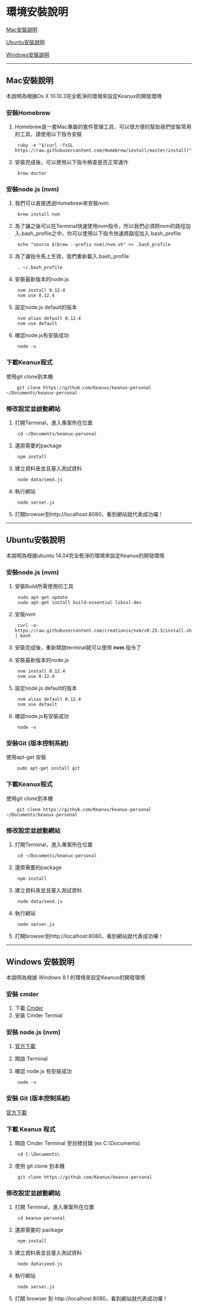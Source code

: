 # 環境安裝說明

[Mac安裝說明](#mac安裝說明)

[Ubuntu安裝說明](#ubuntu安裝說明)

[Windows安裝說明](#windows安裝說明)

---


## Mac安裝說明

本說明為根據Os X 10.10.3完全乾淨的環境來設定Keanux的開發環境

### 安裝Homebrew

1. Homebrew是一套Mac專屬的套件管理工具，可以很方便的幫助我們安裝常用的工具，請使用以下指令安裝

		ruby -e "$(curl -fsSL https://raw.githubusercontent.com/Homebrew/install/master/install)"

1. 安裝完成後，可以使用以下指令檢查是否正常運作

		brew doctor

### 安裝node.js (nvm)

1. 我們可以直接透過Homebrew來安裝nvm

		brew install nvm

1. 為了讓之後可以在Terminal快速使用nvm指令，所以我們必須把nvm的路徑加入.bash_profile之中，你可以使用以下指令快速將路徑加入.bash_profile

		echo "source $(brew --prefix nvm)/nvm.sh" >> .bash_profile

1. 為了讓指令馬上生效，我們重新載入.bash_profile

		. ~/.bash_profile

1. 安裝最新版本的node.js

		nvm install 0.12.4
		nvm use 0.12.4

1. 設定node.js default的版本

		nvm alias default 0.12.4
		nvm use default

1. 確認node.js有安裝成功

		node -v

### 下載Keanux程式

使用git clone到本機

		git clone https://github.com/Keanux/keanux-personal ~/Documents/keanux-personal

### 修改設定並啟動網站

1. 打開Terminal，進入專案所在位置

		cd ~/Documents/keanux-personal

1. 還原需要的package

		npm install

1. 建立資料表並且塞入測試資料

		node data/seed.js

1. 執行網站

		node server.js

1. 打開browser到http://localhost:8080，看到網站就代表成功囉！

---

## Ubuntu安裝說明

本說明為根據ubuntu 14.04完全乾淨的環境來設定Keanux的開發環境

### 安裝node.js (nvm)

1. 安裝Build所需使用的工具

		sudo apt-get update
		sudo apt-get install build-essential libssl-dev

1. 安裝nvm

		curl -o- https://raw.githubusercontent.com/creationix/nvm/v0.25.3/install.sh | bash

1. 安裝完成後，重新開啟terminal就可以使用 **nvm** 指令了

1. 安裝最新版本的node.js

		nvm install 0.12.4
		nvm use 0.12.4

1. 設定node.js default的版本

		nvm alias default 0.12.4
		nvm use default

1. 確認node.js有安裝成功

		node -v

### 安裝Git (版本控制系統)

使用apt-get 安裝

		sudo apt-get install git

### 下載Keanux程式

使用git clone到本機

		git clone https://github.com/Keanux/keanux-personal ~/Documents/keanux-personal

### 修改設定並啟動網站

1. 打開Terminal，進入專案所在位置

		cd ~/Documents/keanux-personal

1. 還原需要的package

		npm install

1. 建立資料表並且塞入測試資料

		node data/seed.js

1. 執行網站

		node server.js

1. 打開browser到http://localhost:8080，看到網站就代表成功囉！

---

## Windows 安裝說明

本說明為根據 Windows 8.1 的環境來設定Keanux的開發環境

### 安裝 cmder

1. 下載 [Cmder](http://gooseberrycreative.com/cmder/)
1. 安裝 Cmder Termial

### 安裝 node.js (nvm)

1. [官方下載](https://nodejs.org/)

1. 開啟 Terminal

1. 確認 node.js 有安裝成功

		node -v

### 安裝 Git (版本控制系統)

[官方下載](https://git-scm.com/download/win)

### 下載 Keanux 程式

1. 開啟 Cmder Terminal 至目標目錄 (ex C:\Documents\)

		cd C:\Documents\

1. 使用 git clone 到本機

		git clone https://github.com/Keanux/keanux-personal

### 修改設定並啟動網站

1. 打開 Terminal，進入專案所在位置

		cd keanux-personal

1. 還原需要的 package

		npm install

1. 建立資料表並且塞入測試資料

		node data\seed.js

1. 執行網站

		node server.js

1. 打開 browser 到 http://localhost:8080，看到網站就代表成功囉！

